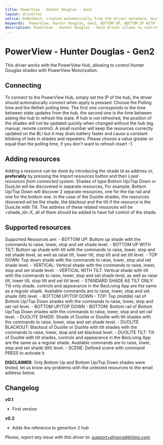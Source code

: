 ```yaml
---
title: PowerView - Hunter Douglas - Gen2
layout: drivertoc
notice: DoNotEdit, created automatically from the driver metadata, must be updated on the driver itself
keywords:  PowerView, Hunter Douglas, Gen2, BOTTOM UP, BOTTOM UP WITH TILT, TOP DOWN, VERTICAL, VERTICAL WITH TILT, STANDARD SHADE AS TILT ONLY, BOTTOM UP/TOP DOWN - TOP, BOTTOM UP/TOP DOWN - BOTTOM, DUOLITE SHADE, DUOLITE BLACKOUT, DUOLITE TILT, SCENE, RAISE, LOWER, STOP, SET, OPEN TILT, CLOSE TILT, STOP TILT, SET TILT, PRESS
description: PowerView - Hunter Douglas - Gen2 driver allows to control Hunter Douglas shades with PowerView Motorization.
---
```


# PowerView - Hunter Douglas - Gen2

This driver works with the PowerView Hub, allowing to control Hunter Douglas shades with PowerView Motorization.

## Connecting
To connect to the PowerView Hub, simply set the IP of the hub, the driver should automatucally connect when apply is pressed.
Choose the Polling time and the Refreh polling time. The first one corresponds to the time between state updates from the hub, the second one is the time between asking the hub to refresh the state.
If hub is not refreshed, the position of the shades will not be updated quickly when changed without the hub (eg. manual, remote control). A small number will keep the resources correctly updated on the BLI but it may drain battery faster and cause a constant blinking of leds in shades and repeaters.
Please choose a value greater or equal than the polling time, if you don't want to refresh insert -1.

## Adding resources
Adding a resource can be done by introducing the shade Id as address or, **preferably** by pressing the *Import resources* button and then *Load
resources from connected system*. Shades of type Bottom Up/Top Down or DuoLite will be discovered in separate resources, For example, Bottom Up/Top Down will discover 2 separate resources, one for the top rail and one for the bottom one. 
In the case of the Duolite shades, the resources disovered wil be the shade, the blackout and the tilt if the resource is the DuoLite with Tilt. The address of these related resources will be <shade_id>:X, all of them should be added to have full control of the shade. 

## Supported resources
Supported Resources are:
	- BOTTOM UP: Buttom up shade with the commands to raise, lower, stop and set shade level.
	- BOTTOM UP WITH TILT: Buttom up shade with tilt with the commands to raise, lower, stop and set shade level, as well as raise tilt, lower tilt, stop tilt and set tilt level.
	- TOP DOWN: Top down shade with the commands to raise, lower, stop and set shade level.
	- VERTICAL: Vertical shade with the commands to raise, lower, stop and set shade level.
	- VERTICAL WITH TILT: Vertical shade with tilt with the commands to raise, lower, stop and set shade level, as well as raise tilt, lower tilt, stop tilt and set tilt level.
	- STANDARD SHADE AS TILT ONLY: Tilt only shade, controls and appearance in the BeoLiving App are the same as a regular shade. Available commands are to raise, lower, stop and set shade (tilt) level.
	- BOTTOM UP/TOP DOWN - TOP: Top (middle) rail of Bottom Up/Top Down shades with the commands to raise, lower, stop and set rail level.
	- BOTTOM UP/TOP DOWN - BOTTOM: Bottom rail of Bottom Up/Top Down shades with the commands to raise, lower, stop and set rail level.
	- DUOLITE SHADE: Shade of Duolite or Duolite with tilt shades with the commands to raise, lower, stop and set shade level.
	- DUOLITE BLACKOUT: Blackout of Duolite or Duolite with tilt shades with the commands to raise, lower, stop and set blackout level.
	- DUOLITE TILT: Tilt of Duolite with tilt shades, controls and appearance in the BeoLiving App are the same as a regular shade. Available commands are to raise, lower, stop and set shade (tilt) level.
	- SCENE: Defined scene with command PRESS to activate it.

**DISCLAIMER**: Only Bottom Up and Bottom Up/Top Down shades were tested, let us know any problems with the untested resources to the email address below.

## Changelog
**v0.1**
  * First version

**v0.2**
  * Adds the reference to genertion 2 hub
  
*Please, report any issue with this driver to: support+drivers@khimo.com*

